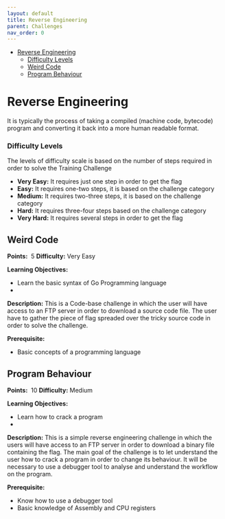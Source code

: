 ```yaml
---
layout: default
title: Reverse Engineering
parent: Challenges
nav_order: 0
---
```


- [Reverse Engineering](#reverse-engineering)
    - [Difficulty Levels](#difficulty-levels)
  - [Weird Code](#weird-code)
  - [Program Behaviour](#program-behaviour)

# Reverse Engineering

 It is typically the process of taking a compiled (machine code,
 bytecode) program and converting it back into a more human readable format.


### Difficulty Levels

The levels of difficulty scale is based on the number of steps required in order to solve the
Training Challenge

- __Very Easy​:__ It requires just one step in order to get the flag
- __Easy:__​ It requires one-two steps, it is based on the challenge category
- __Medium​:__ It requires two-three steps, it is based on the challenge category
- __Hard:__ ​It requires three-four steps based on the challenge category
- __Very Hard:__​ It requires several steps in order to get the flag


## Weird Code

**Points:** ​ 5 **Difficulty:** ​Very Easy

**Learning Objectives:**

- Learn the basic syntax of Go Programming language
- 
**Description:** ​This is a Code-base challenge in which the user will have access to an FTP
server in order to download a source code file. The user have to gather the piece of flag
spreaded over the tricky source code in order to solve the challenge.

**Prerequisite:**
- Basic concepts of a programming language

## Program Behaviour

**Points:** ​ 10 **Difficulty:** ​Medium

**Learning Objectives:**

- Learn how to crack a program
- 
**Description:** ​This is a simple reverse engineering challenge in which the users will have
access to an FTP server in order to download a binary file containing the flag. The main goal
of the challenge is to let understand the user how to crack a program in order to change its
behaviour. It will be necessary to use a debugger tool to analyse and understand the
workflow on the program.

**Prerequisite:**
- Know how to use a debugger tool
- Basic knowledge of Assembly and CPU registers
